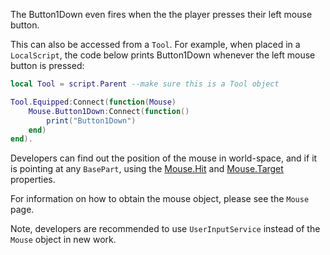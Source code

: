 The Button1Down even fires when the the player presses their left mouse button.

This can also be accessed from a `Tool`. For example, when placed in a `LocalScript`, the code below prints Button1Down whenever the left mouse button is pressed:

```lua
local Tool = script.Parent --make sure this is a Tool object

Tool.Equipped:Connect(function(Mouse)
	Mouse.Button1Down:Connect(function()
		print("Button1Down")
	end)
end).
```

Developers can find out the position of the mouse in world-space, and if it is pointing at any `BasePart`, using the [Mouse.Hit](https://developer.roblox.com/api-reference/property/Mouse/Hit) and [Mouse.Target](https://developer.roblox.com/api-reference/property/Mouse/Target) properties.

For information on how to obtain the mouse object, please see the `Mouse` page.

Note, developers are recommended to use `UserInputService` instead of the `Mouse` object in new work.